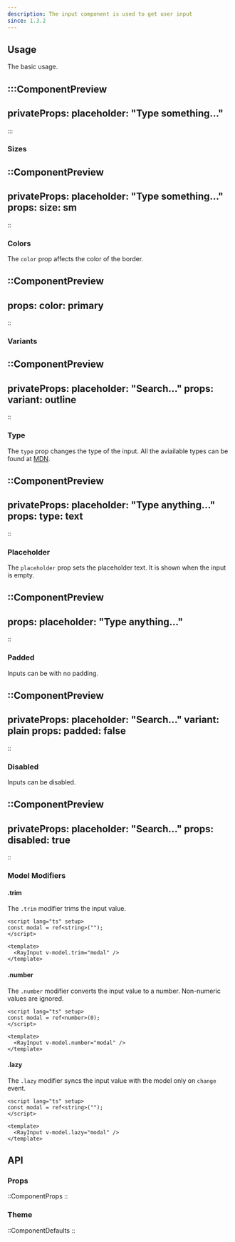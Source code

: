 ```yaml
---
description: The input component is used to get user input
since: 1.3.2
---
```


## Usage

The basic usage.

:::ComponentPreview
---
privateProps:
  placeholder: "Type something..."
---
:::

### Sizes

::ComponentPreview
---
privateProps:
  placeholder: "Type something..."
props:
  size: sm
---
::

### Colors

The `color` prop affects the color of the border.

::ComponentPreview
---
props:
  color: primary
---
::

### Variants

::ComponentPreview
---
privateProps:
  placeholder: "Search..."
props:
  variant: outline
---
::

### Type

The `type` prop changes the type of the input. All the aviailable types can be found at [MDN](https://developer.mozilla.org/en-US/docs/Web/HTML/Element/input).

::ComponentPreview
---
privateProps:
  placeholder: "Type anything..."
props:
  type: text
---
::

### Placeholder

The `placeholder` prop sets the placeholder text. It is shown when the input is empty.

::ComponentPreview
---
props:
  placeholder: "Type anything..."
---
::

### Padded

Inputs can be with no padding.

::ComponentPreview
---
privateProps:
  placeholder: "Search..."
  variant: plain
props:
  padded: false
---
::

### Disabled

Inputs can be disabled.

::ComponentPreview
---
privateProps:
  placeholder: "Search..."
props:
  disabled: true
---
::

### Model Modifiers

#### .trim

The `.trim` modifier trims the input value.

```vue [page]
<script lang="ts" setup>
const modal = ref<string>("");
</script>

<template>
  <RayInput v-model.trim="modal" />
</template>
```

#### .number

The `.number` modifier converts the input value to a number. Non-numeric values are ignored.

```vue [page]
<script lang="ts" setup>
const modal = ref<number>(0);
</script>

<template>
  <RayInput v-model.number="modal" />
</template>
```

#### .lazy

The `.lazy` modifier syncs the input value with the model only on `change` event.

```vue [page]
<script lang="ts" setup>
const modal = ref<string>("");
</script>

<template>
  <RayInput v-model.lazy="modal" />
</template>
```

## API

### Props

::ComponentProps
::

### Theme

::ComponentDefaults
::
